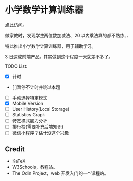 # 小学数学计算训练器

[点此访问](https://clouder0.github.io/primary-math-trainer/src/)。

做家教时，发现学生两位数加减法、20 以内乘法算的都不熟练、、

特此推出小学数学计算训练器，用于辅助学习。

3 日速成前端产品。其实做到这个程度一天就差不多了。

TODO List:

- [x] 计时
- [ ]暂停不计时并跳过本题
- [ ] 手动选择特定模式
- [x] Mobile Version
- [ ] User History(Local Storage)
- [ ] Statistics Graph
- [ ] 特定模式能力分析
- [ ] 排行榜(需要补充后端知识)
- [ ] 微信小程序？估计没这个兴趣

## Credit

- KaTeX
- W3Schools，教程站。
- The Odin Project，web 开发入门的一个课程站。
